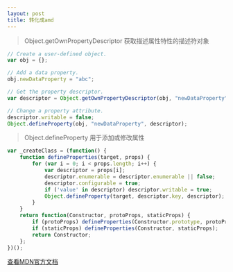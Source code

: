 ```yaml
---
layout: post
title: 转化成amd
---
```



> Object.getOwnPropertyDescriptor 获取描述属性特性的描述符对象

```js
// Create a user-defined object.
var obj = {};

// Add a data property.
obj.newDataProperty = "abc";

// Get the property descriptor.
var descriptor = Object.getOwnPropertyDescriptor(obj, "newDataProperty");

// Change a property attribute.
descriptor.writable = false;
Object.defineProperty(obj, "newDataProperty", descriptor);
```
> Object.defineProperty 用于添加或修改属性

```js
var _createClass = (function() {
	function defineProperties(target, props) {
		for (var i = 0; i < props.length; i++) {
			var descriptor = props[i];
			descriptor.enumerable = descriptor.enumerable || false;
			descriptor.configurable = true;
			if ('value' in descriptor) descriptor.writable = true;
			Object.defineProperty(target, descriptor.key, descriptor);
		}
	}
	return function(Constructor, protoProps, staticProps) {
		if (protoProps) defineProperties(Constructor.prototype, protoProps);
		if (staticProps) defineProperties(Constructor, staticProps);
		return Constructor;
	};
})();
```
[查看MDN官方文档](https://developer.mozilla.org/en-US/docs/Web/JavaScript/Reference/Global_Objects/Object/defineProperty)
